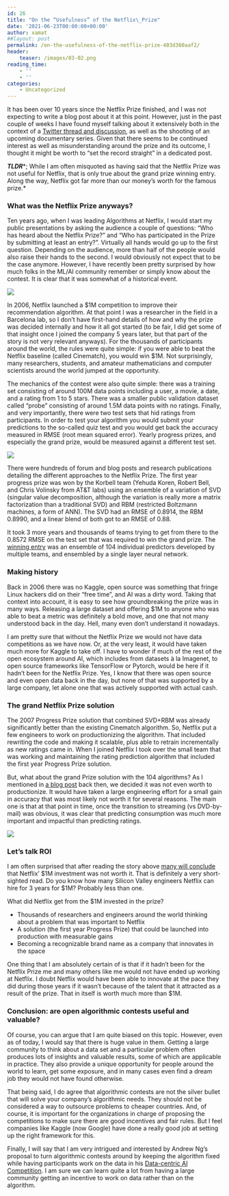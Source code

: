 ```yaml
---
id: 26
title: "On the “Usefulness” of the Netflix\_Prize"
date: '2021-06-23T00:00:00+00:00'
author: xamat
##layout: post
permalink: /on-the-usefulness-of-the-netflix-prize-403d360aaf2/
header:
    teaser: /images/03-02.png
reading_time:
    - ''
    - ''
categories:
    - Uncategorized
---
```


It has been over 10 years since the Netflix Prize finished, and I was not expecting to write a blog post about it at this point. However, just in the past couple of weeks I have found myself talking about it extensively both in the context of a [Twitter thread and discussion](https://twitter.com/skyetetra/status/1405243698888118274?s=20), as well as the shooting of an upcoming documentary series. Given that there seems to be continued interest as well as misunderstanding around the prize and its outcome, I thought it might be worth to “set the record straight” in a dedicated post.

***TLDR****; While I am often misquoted as having said that the Netflix Prize was not useful for Netflix, that is only true about the grand prize winning entry. Along the way, Netflix got far more than our money’s worth for the famous prize.*

### **What was the Netflix Prize anyways?**

Ten years ago, when I was leading Algorithms at Netflix, I would start my public presentations by asking the audience a couple of questions: “Who has heard about the Netflix Prize?” and “Who has participated in the Prize by submitting at least an entry?”. Virtually all hands would go up to the first question. Depending on the audience, more than half of the people would also raise their hands to the second. I would obviously not expect that to be the case anymore. However, I have recently been pretty surprised by how much folks in the ML/AI community remember or simply know about the contest. It is clear that it was somewhat of a historical event.

![](/blog/images/03-01.png)
    
In 2006, Netflix launched a $1M competition to improve their recommendation algorithm. At that point I was a researcher in the field in a Barcelona lab, so I don’t have first-hand details of how and why the prize was decided internally and how it all got started (to be fair, I did get some of that insight once I joined the company 5 years later, but that part of the story is not very relevant anyways). For the thousands of participants around the world, the rules were quite simple: if you were able to beat the Netflix baseline (called Cinematch), you would win $1M. Not surprisingly, many researchers, students, and amateur mathematicians and computer scientists around the world jumped at the opportunity.

The mechanics of the contest were also quite simple: there was a training set consisting of around 100M data points including a user, a movie, a date, and a rating from 1 to 5 stars. There was a smaller public validation dataset called “probe” consisting of around 1.5M data points with no ratings. Finally, and very importantly, there were two test sets that hid ratings from participants. In order to test your algorithm you would submit your predictions to the so-called quiz test and you would get back the accuracy measured in RMSE (root mean squared error). Yearly progress prizes, and especially the grand prize, would be measured against a different test set.

![](/blog/images/03-02.png)

There were hundreds of forum and blog posts and research publications detailing the different approaches to the Netflix Prize. The first year progress prize was won by the Korbell team (Yehuda Koren, Robert Bell, and Chris Volinsky from AT&amp;T labs) using an ensemble of a variation of SVD (singular value decomposition, although the variation is really more a matrix factorization than a traditional SVD) and RBM (restricted Boltzmann machines, a form of ANN). The SVD had an RMSE of 0.8914, the RBM 0.8990, and a linear blend of both got to an RMSE of 0.88.

It took 3 more years and thousands of teams trying to get from there to the 0.8572 RMSE on the test set that was required to win the grand prize. The [winning entry](https://www.wired.com/2009/09/how-the-netflix-prize-was-won/) was an ensemble of 104 individual predictors developed by multiple teams, and ensembled by a single layer neural network.

### **Making history**

Back in 2006 there was no Kaggle, open source was something that fringe Linux hackers did on their “free time”, and AI was a dirty word. Taking that context into account, it is easy to see how groundbreaking the prize was in many ways. Releasing a large dataset and offering $1M to anyone who was able to beat a metric was definitely a bold move, and one that not many understood back in the day. Hell, many even don’t understand it nowadays.

I am pretty sure that without the Netflix Prize we would not have data competitions as we have now. Or, at the very least, it would have taken much more for Kaggle to take off. I have to wonder if much of the rest of the open ecosystem around AI, which includes from datasets à la Imagenet, to open source frameworks like TensorFlow or Pytorch, would be here if it hadn’t been for the Netflix Prize. Yes, I know that there was open source and even open data back in the day, but none of that was supported by a large company, let alone one that was actively supported with actual cash.

### **The grand Netflix Prize solution**

The 2007 Progress Prize solution that combined SVD+RBM was already significantly better than the existing Cinematch algorithm. So, Netflix put a few engineers to work on productionizing the algorithm. That included rewriting the code and making it scalable, plus able to retrain incrementally as new ratings came in. When I joined Netflix I took over the small team that was working and maintaining the rating prediction algorithm that included the first year Progress Prize solution.

But, what about the grand Prize solution with the 104 algorithms? As I mentioned in [a blog post](https://netflixtechblog.com/netflix-recommendations-beyond-the-5-stars-part-1-55838468f429) back then, we decided it was not even worth to productionize. It would have taken a large engineering effort for a small gain in accuracy that was most likely not worth it for several reasons. The main one is that at that point in time, once the transition to streaming (vs DVD-by-mail) was obvious, it was clear that predicting consumption was much more important and impactful than predicting ratings.

![](/blog/images/03-03.png)

### **Let’s talk ROI**

I am often surprised that after reading the story above [many will conclude](https://www.wired.com/2012/04/netflix-prize-costs/) that Netflix’ $1M investment was not worth it. That is definitely a very short-sighted read. Do you know how many Silicon Valley engineers Netflix can hire for 3 years for $1M? Probably less than one.

What did Netflix get from the $1M invested in the prize?

- Thousands of researchers and engineers around the world thinking about a problem that was important to Netflix
- A solution (the first year Progress Prize) that could be launched into production with measurable gains
- Becoming a recognizable brand name as a company that innovates in the space

One thing that I am absolutely certain of is that if it hadn’t been for the Netflix Prize me and many others like me would not have ended up working at Netflix. I doubt Netflix would have been able to innovate at the pace they did during those years if it wasn’t because of the talent that it attracted as a result of the prize. That in itself is worth much more than $1M.

### **Conclusion: are open algorithmic contests useful and valuable?**

Of course, you can argue that I am quite biased on this topic. However, even as of today, I would say that there is huge value in them. Getting a large community to think about a data set and a particular problem often produces lots of insights and valuable results, some of which are applicable in practice. They also provide a unique opportunity for people around the world to learn, get some exposure, and in many cases even find a dream job they would not have found otherwise.

That being said, I do agree that algorithmic contests are not the silver bullet that will solve your company’s algorithmic needs. They should not be considered a way to outsource problems to cheaper countries. And, of course, it is important for the organizations in charge of proposing the competitions to make sure there are good incentives and fair rules. But I feel companies like Kaggle (now Google) have done a really good job at setting up the right framework for this.

Finally, I will say that I am very intrigued and interested by Andrew Ng’s proposal to turn algorithmic contests around by keeping the algorithm fixed while having participants work on the data in his [Data-centric AI Competition](https://https-deeplearning-ai.github.io/data-centric-comp/). I am sure we can learn quite a lot from having a large community getting an incentive to work on data rather than on the algorithm.
